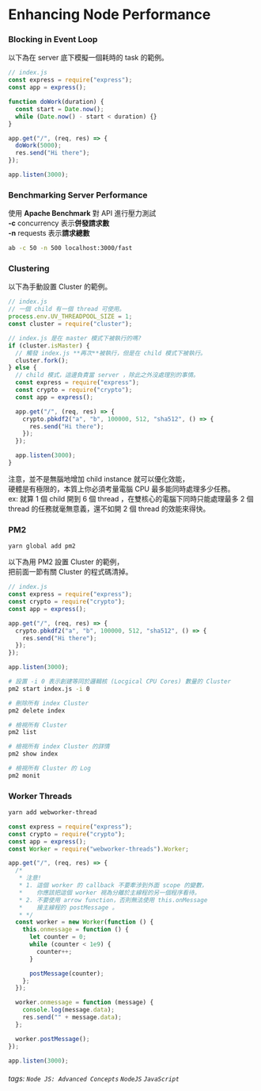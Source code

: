 # Enhancing Node Performance

### Blocking in Event Loop

以下為在 server 底下模擬一個耗時的 task 的範例。

```javascript
// index.js
const express = require("express");
const app = express();

function doWork(duration) {
  const start = Date.now();
  while (Date.now() - start < duration) {}
}

app.get("/", (req, res) => {
  doWork(5000);
  res.send("Hi there");
});

app.listen(3000);
```

### Benchmarking Server Performance

使用 **Apache Benchmark** 對 API 進行壓力測試<br/>
**-c** concurrency 表示**併發請求數**<br/>
**-n** requests 表示**請求總數**

```bash
ab -c 50 -n 500 localhost:3000/fast
```

### Clustering

以下為手動設置 Cluster 的範例。

```javascript
// index.js
// 一個 child 有一個 thread 可使用。
process.env.UV_THREADPOOL_SIZE = 1;
const cluster = require("cluster");

// index.js 是在 master 模式下被執行的嗎?
if (cluster.isMaster) {
  // 觸發 index.js **再次**被執行，但是在 child 模式下被執行。
  cluster.fork();
} else {
  // child 模式，這邊負責當 server ，除此之外沒處理別的事情。
  const express = require("express");
  const crypto = require("crypto");
  const app = express();

  app.get("/", (req, res) => {
    crypto.pbkdf2("a", "b", 100000, 512, "sha512", () => {
      res.send("Hi there");
    });
  });

  app.listen(3000);
}
```

注意，並不是無腦地增加 child instance 就可以優化效能，<br/>
硬體是有極限的，本質上你必須考量電腦 CPU 最多能同時處理多少任務。<br/>
ex: 就算 1 個 child 開到 6 個 thread ，在雙核心的電腦下同時只能處理最多 2 個 thread 的任務就毫無意義，還不如開 2 個 thread 的效能來得快。

### PM2

```
yarn global add pm2
```

以下為用 PM2 設置 Cluster 的範例，<br/>
把前面一節有關 Cluster 的程式碼清掉。

```javascript
// index.js
const express = require("express");
const crypto = require("crypto");
const app = express();

app.get("/", (req, res) => {
  crypto.pbkdf2("a", "b", 100000, 512, "sha512", () => {
    res.send("Hi there");
  });
});

app.listen(3000);
```

```bash
# 設置 -i 0 表示創建等同於邏輯核 (Locgical CPU Cores) 數量的 Cluster
pm2 start index.js -i 0

# 刪除所有 index Cluster
pm2 delete index

# 檢視所有 Cluster
pm2 list

# 檢視所有 index Cluster 的詳情
pm2 show index

# 檢視所有 Cluster 的 Log
pm2 monit
```

### Worker Threads

```bash
yarn add webworker-thread
```

```javascript
const express = require("express");
const crypto = require("crypto");
const app = express();
const Worker = require("webworker-threads").Worker;

app.get("/", (req, res) => {
  /*
   * 注意!
   * 1. 這個 worker 的 callback 不要牽涉到外面 scope 的變數，
   *    你應該把這個 worker 視為分離於主線程的另一個程序看待。
   * 2. 不要使用 arrow function，否則無法使用 this.onMessage
   *    接主線程的 postMessage 。
   * */
  const worker = new Worker(function () {
    this.onmessage = function () {
      let counter = 0;
      while (counter < 1e9) {
        counter++;
      }

      postMessage(counter);
    };
  });

  worker.onmessage = function (message) {
    console.log(message.data);
    res.send("" + message.data);
  };

  worker.postMessage();
});

app.listen(3000);
```

###### tags: `Node JS: Advanced Concepts` `NodeJS` `JavaScript`
